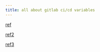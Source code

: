 ```yaml
---
title: all about gitlab ci/cd variables
---
```



[ref](https://docs.gitlab.com/ee/ci/variables/)

[ref2](https://docs.gitlab.com/ee/ci/variables/predefined_variables.html)

[ref3](https://docs.gitlab.com/ee/ci/variables/where_variables_can_be_used.html)
